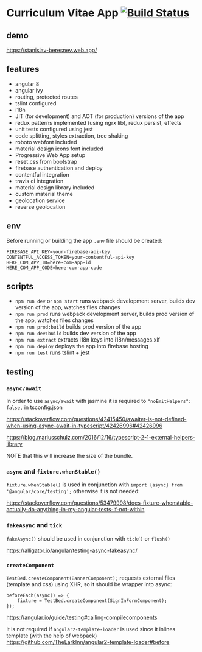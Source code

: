 # Curriculum Vitae App [![Build Status](https://travis-ci.org/vagonpidarasov/curriculum-vitae.svg?branch=master)](https://travis-ci.org/vagonpidarasov/curriculum-vitae)

## demo

https://stanislav-beresnev.web.app/

## features

- angular 8
- angular ivy
- routing, protected routes
- tslint configured
- i18n
- JIT (for development) and AOT (for production) versions of the app
- redux patterns implemented (using ngrx lib), redux persist, effects
- unit tests configured using jest
- code splitting, styles extraction, tree shaking
- roboto webfont included
- material design icons font included
- Progressive Web App setup
- reset.css from bootstrap
- firebase authentication and deploy
- contentful integration
- travis ci integration
- material design library included
- custom material theme
- geolocation service
- reverse geolocation

## env

Before running or building the app `.env` file should be created:
```
FIREBASE_API_KEY=your-firebase-api-key
CONTENTFUL_ACCESS_TOKEN=your-contentful-api-key
HERE_COM_APP_ID=here-com-app-id
HERE_COM_APP_CODE=here-com-app-code
```

## scripts

- `npm run dev` or `npm start` runs webpack development server, builds dev version of the app, watches files changes
- `npm run prod` runs webpack development server, builds prod version of the app, watches files changes
- `npm run prod:build` builds prod version of the app
- `npm run dev:build` builds dev version of the app
- `npm run extract` extracts i18n keys into i18n/messages.xlf
- `npm run deploy` deploys the app into firebase hosting
- `npm run test` runs tslint + jest

## testing

### `async/await`

In order to use `async/await` with jasmine it is required to `"noEmitHelpers": false,` in tsconfig.json

https://stackoverflow.com/questions/42415450/awaiter-is-not-defined-when-using-async-await-in-typescript/42426996#42426996

https://blog.mariusschulz.com/2016/12/16/typescript-2-1-external-helpers-library

NOTE that this will increase the size of the bundle.

### `async` and `fixture.whenStable()`

`fixture.whenStable()` is used in conjunction with `import {async} from '@angular/core/testing';`
otherwise it is not needed: 

https://stackoverflow.com/questions/53479998/does-fixture-whenstable-actually-do-anything-in-my-angular-tests-if-not-within

### `fakeAsync` and `tick`

`fakeAsync()` should be used in conjunction with `tick()` or `flush()`

https://alligator.io/angular/testing-async-fakeasync/

### `createComponent`

`TestBed.createComponent(BannerComponent);` requests external files (template and css)
using XHR, so it should be wrapper into async:
```
beforeEach(async() => {
    fixture = TestBed.createComponent(SignInFormComponent);
});
```
https://angular.io/guide/testing#calling-compilecomponents

It is not required if `angular2-template-loader` is used since it inlines template (with the help of webpack) 
https://github.com/TheLarkInn/angular2-template-loader#before
